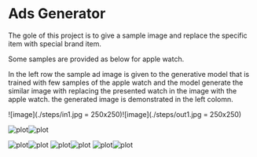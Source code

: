 # Ads Generator

The gole of this project is to give a sample image and replace the specific item with special brand item.

Some samples are provided as below for apple watch.

In the left row the sample ad image is given to the generative model that is trained with few samples of the apple watch and the model generate the similar image with replacing the presented watch in the image with the apple watch. the generated image is demonstrated in the left colomn.

![image](./steps/in1.jpg = 250x250)![image](./steps/out1.jpg = 250x250)

![plot](./steps/in2.jpg)![plot](./steps/out2.jpg)


![plot](./steps/in6.jpg)![plot](./steps/out6.jpg)
![plot](./steps/in7.jpg)![plot](./steps/out7.jpg)
![plot](./steps/in8.jpg)![plot](./steps/out8.jpg)
